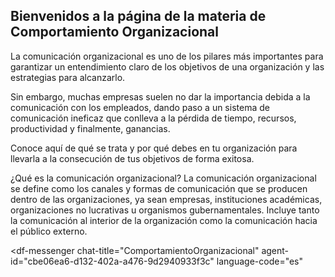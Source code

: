 ## Bienvenidos a la página de la materia de Comportamiento Organizacional

La comunicación organizacional es uno de los pilares más importantes para garantizar un entendimiento claro de los objetivos de una organización y las estrategias para alcanzarlo.

Sin embargo, muchas empresas suelen no dar la importancia debida a la comunicación con los empleados, dando paso a un sistema de comunicación ineficaz que conlleva a la pérdida de tiempo, recursos, productividad y finalmente, ganancias.

Conoce aquí de qué se trata y por qué debes en tu organización para llevarla a la consecución de tus objetivos de forma exitosa.

¿Qué es la comunicación organizacional?
La comunicación organizacional se define como los canales y formas de comunicación que se producen dentro de las organizaciones, ya sean empresas, instituciones académicas, organizaciones no lucrativas u organismos gubernamentales. Incluye tanto la comunicación al interior de la organización como la comunicación hacia el público externo.


<script src="https://www.gstatic.com/dialogflow-console/fast/messenger/bootstrap.js?v=1"></script>
<df-messenger
  chat-title="ComportamientoOrganizacional"
  agent-id="cbe06ea6-d132-402a-a476-9d2940933f3c"
  language-code="es"
></df-messenger>
